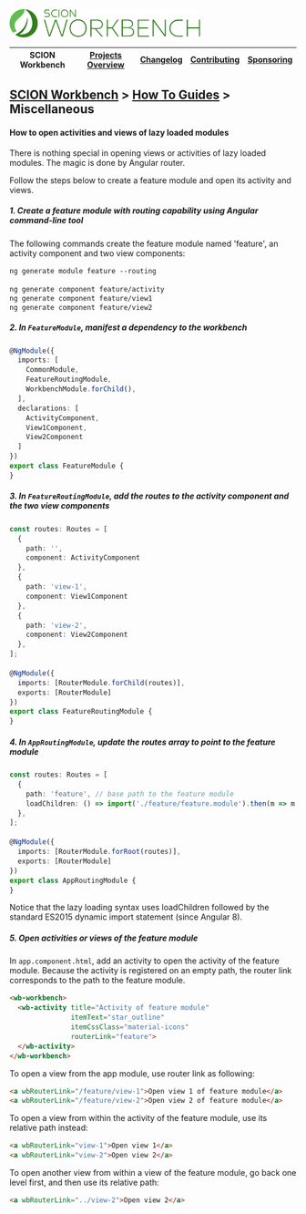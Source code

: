 <a href="/README.md"><img src="/resources/branding/scion-workbench-banner.svg" height="50" alt="SCION Workbench"></a>

| SCION Workbench | [Projects Overview][menu-projects-overview] | [Changelog][menu-changelog] | [Contributing][menu-contributing] | [Sponsoring][menu-sponsoring] |  
| --- | --- | --- | --- | --- |

## [SCION Workbench][menu-home] > [How To Guides][menu-how-to] > Miscellaneous

#### How to open activities and views of lazy loaded modules

There is nothing special in opening views or activities of lazy loaded modules. The magic is done by Angular router.

Follow the steps below to create a feature module and open its activity and views.

##### 1. Create a feature module with routing capability using Angular command-line tool
   
The following commands create the feature module named 'feature', an activity component and two view components:

```
ng generate module feature --routing

ng generate component feature/activity
ng generate component feature/view1
ng generate component feature/view2
```

##### 2. In `FeatureModule`, manifest a dependency to the workbench
```typescript
@NgModule({
  imports: [
    CommonModule,
    FeatureRoutingModule,
    WorkbenchModule.forChild(),
  ],
  declarations: [
    ActivityComponent, 
    View1Component,
    View2Component
  ]
})
export class FeatureModule {
}
```

##### 3. In `FeatureRoutingModule`, add the routes to the activity component and the two view components

```typescript
const routes: Routes = [
  {
    path: '',
    component: ActivityComponent
  },      
  {
    path: 'view-1',
    component: View1Component
  },
  {
    path: 'view-2',
    component: View2Component
  },
];

@NgModule({
  imports: [RouterModule.forChild(routes)],
  exports: [RouterModule]
})
export class FeatureRoutingModule {
}
```
##### 4. In `AppRoutingModule`, update the routes array to point to the feature module

```typescript
const routes: Routes = [
  {
    path: 'feature', // base path to the feature module
    loadChildren: () => import('./feature/feature.module').then(m => m.FeatureModule)
  },      
];

@NgModule({
  imports: [RouterModule.forRoot(routes)],
  exports: [RouterModule]
})
export class AppRoutingModule {
}
```
Notice that the lazy loading syntax uses loadChildren followed by the standard ES2015 dynamic import statement (since Angular 8).

##### 5. Open activities or views of the feature module

In `app.component.html`, add an activity to open the activity of the feature module. Because the activity is registered on an empty path, the router link corresponds to the path to the feature module.

```html
<wb-workbench>
  <wb-activity title="Activity of feature module"
               itemText="star_outline"
               itemCssClass="material-icons"
               routerLink="feature">
  </wb-activity>
</wb-workbench>
```

To open a view from the app module, use router link as following:

```html
<a wbRouterLink="/feature/view-1">Open view 1 of feature module</a>
<a wbRouterLink="/feature/view-2">Open view 2 of feature module</a>
```

To open a view from within the activity of the feature module, use its relative path instead:

```html
<a wbRouterLink="view-1">Open view 1</a>
<a wbRouterLink="view-2">Open view 2</a>
```

To open another view from within a view of the feature module, go back one level first, and then use its relative path:

```html
<a wbRouterLink="../view-2">Open view 2</a>
```

[menu-how-to]: /docs/site/howto/how-to.md

[menu-home]: /README.md
[menu-projects-overview]: /docs/site/projects-overview.md
[menu-changelog]: /docs/site/changelog.md
[menu-contributing]: /CONTRIBUTING.md
[menu-sponsoring]: /docs/site/sponsoring.md
